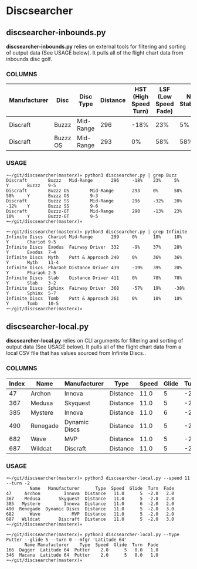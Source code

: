# Discsearcher

## discsearcher-inbounds.py
**discsearcher-inbounds.py** relies on external tools for filtering and sorting of output data (See USAGE below).
It pulls all of the flight chart data from inbounds disc golf.


### COLUMNS
| Manufacturer | Disc | Disc Type | Distance | HST (High Speed Turn) | LSF (Low Speed Fade) | Net Stability | ??? | Disc Name |  ??? |
| -------- | --------- | ------- | -------- | --------- | ------- | -------- | -------- | -------- | -------- |
| Discraft | Buzzz | Mid-Range | 296 | -18% | 23% | 5% | Y | Buzzz | 9-5 |
| Discraft | Buzzz OS | Mid-Range | 293 | 0% | 58% | 58% | Y | Buzzz OS | 9-3 |

### USAGE
```
➜~/git/discsearcher(master✗)» python3 discsearcher.py | grep Buzz
Discraft        Buzzz   Mid-Range       296     -18%    23%     5%      Y       Buzzz   9-5
Discraft        Buzzz OS        Mid-Range       293     0%      58%     58%     Y       Buzzz OS        9-3
Discraft        Buzzz SS        Mid-Range       296     -32%    20%     -12%    Y       Buzzz SS        9-6
Discraft        Buzzz-GT        Mid-Range       290     -13%    23%     10%     Y       Buzzz-GT        9-5
➜~/git/discsearcher(master✗)»
```

```
➜~/git/discsearcher(master✗)» python3 discsearcher.py | grep Infinite
Infinite Discs  Chariot Mid-Range       299     0%      18%     18%     Y       Chariot 9-5
Infinite Discs  Exodus  Fairway Driver  332     -9%     37%     28%     Y       Exodus  7-4
Infinite Discs  Myth    Putt & Approach 240     0%      36%     36%     Y       Myth    11-4
Infinite Discs  Pharaoh Distance Driver 439     -19%    39%     20%     Y       Pharaoh 2-5
Infinite Discs  Slab    Distance Driver 411     0%      78%     78%     Y       Slab    3-2
Infinite Discs  Sphinx  Fairway Driver  368     -57%    19%     -38%    Y       Sphinx  5-7
Infinite Discs  Tomb    Putt & Approach 261     0%      18%     18%     Y       Tomb    10-5
➜~/git/discsearcher(master✗)»
```

## discsearcher-local.py
**discsearcher-local.py** relies on CLI arguments for filtering and sorting of output data (See USAGE below).
It pulls all of the flight chart data from a local CSV file that has values sourced from Infinite Discs..

### COLUMNS
| Index | Name | Manufacturer | Type | Speed | Glide | Turn | Fade |
| -------- | -------- | -------- | -------- | -------- | -------- | -------- | -------- |
| 47 | Archon | Innova | Distance | 11.0 | 5 | -2.0 | 2.0 |
| 367 | Medusa | Skyquest | Distance | 11.0 | 5 | -2.0 | 2.0 |
| 385 | Mystere | Innova | Distance | 11.0 | 6 | -2.0 | 2.0 |
| 490 | Renegade | Dynamic Discs | Distance | 11.0 | 5 | -2.0 | 3.0 |
| 682 | Wave | MVP | Distance | 11.0 | 5 | -2.0 | 2.0 |
| 687 | Wildcat | Discraft | Distance | 11.0 | 5 | -2.0 | 3.0 |

### USAGE
```
➜~/git/discsearcher(master✗)» python3 discsearcher-local.py --speed 11 --turn -2
         Name   Manufacturer      Type  Speed  Glide  Turn  Fade
47     Archon         Innova  Distance   11.0      5  -2.0   2.0
367    Medusa       Skyquest  Distance   11.0      5  -2.0   2.0
385   Mystere         Innova  Distance   11.0      6  -2.0   2.0
490  Renegade  Dynamic Discs  Distance   11.0      5  -2.0   3.0
682      Wave            MVP  Distance   11.0      5  -2.0   2.0
687   Wildcat       Discraft  Distance   11.0      5  -2.0   3.0
➜~/git/discsearcher(master✗)»
```

```
➜~/git/discsearcher(master✗)» python3 discsearcher-local.py --type Putter --glide 5 --turn 0 --mfgr 'Latitude 64'
       Name Manufacturer    Type  Speed  Glide  Turn  Fade
166  Dagger  Latitude 64  Putter    2.0      5   0.0   1.0
346  Macana  Latitude 64  Putter    2.0      5   0.0   1.0
➜~/git/discsearcher(master✗)»
```
